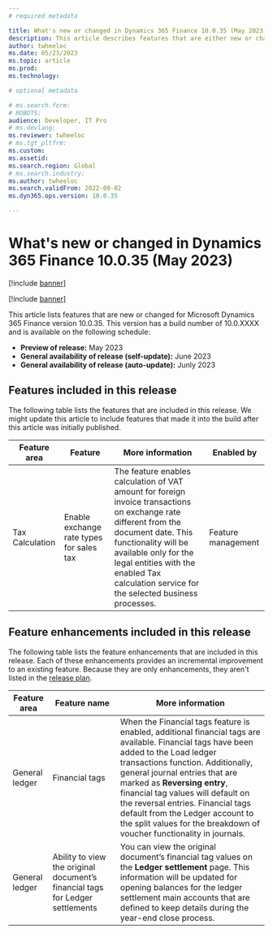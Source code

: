```yaml
---
# required metadata

title: What's new or changed in Dynamics 365 Finance 10.0.35 (May 2023)
description: This article describes features that are either new or changed in the Microsoft Dynamics 365 Finance version 10.0.35 preview release.
author: twheeloc
ms.date: 05/23/2023
ms.topic: article
ms.prod: 
ms.technology: 

# optional metadata

# ms.search.form: 
# ROBOTS: 
audience: Developer, IT Pro
# ms.devlang: 
ms.reviewer: twheeloc
# ms.tgt_pltfrm: 
ms.custom: 
ms.assetid: 
ms.search.region: Global
# ms.search.industry: 
ms.author: twheeloc
ms.search.validFrom: 2022-09-02
ms.dyn365.ops.version: 10.0.35

---
```


# What's new or changed in Dynamics 365 Finance 10.0.35 (May 2023)

[!include [banner](../includes/banner.md)]

[!include [banner](../includes/preview-banner.md)]

This article lists features that are new or changed for Microsoft Dynamics 365 Finance version 10.0.35. This version has a build number of 10.0.XXXX and is available on the following schedule:

- **Preview of release:** May 2023
- **General availability of release (self-update):** June 2023
- **General availability of release (auto-update):** Junly 2023

## Features included in this release

The following table lists the features that are included in this release. We might update this article to include features that made it into the build after this article was initially published.

| Feature area | Feature | More information | Enabled by |
|--------------|---------|------------------|------------|
| Tax Calculation | Enable exchange rate types for sales tax | The feature enables calculation of VAT amount for foreign invoice transactions on exchange rate different from the document date. This functionality will be available only for the legal entities with the enabled Tax calculation service for the selected business processes. | Feature management |


## Feature enhancements included in this release

The following table lists the feature enhancements that are included in this release. Each of these enhancements provides an incremental improvement to an existing feature. Because they are only enhancements, they aren't listed in the [release plan](/dynamics365-release-plan/2023wave1/finance-operations/dynamics365-finance).

| Feature area | Feature name | More information |
|--------------|--------------|------------------|
|General ledger|Financial tags|When the Financial tags feature is enabled, additional financial tags are available. Financial tags have been added to the Load ledger transactions function. Additionally, general journal entries that are marked as **Reversing entry**, financial tag values will default on the reversal entries. Financial tags default from the Ledger account to the split values for the breakdown of voucher functionality in journals.|
|General ledger|Ability to view the original document’s financial tags for Ledger settlements|You can view the original document’s financial tag values on the **Ledger settlement** page. This information will be updated for opening balances for the ledger settlement main accounts that are defined to keep details during the year-end close process.|






